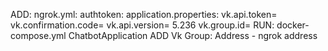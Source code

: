 ADD: 
    ngrok.yml: 
        authtoken:
    application.properties:
        vk.api.token= 
        vk.confirmation.code=
        vk.api.version= 5.236
        vk.group.id=
RUN:
    docker-compose.yml
    ChatbotApplication
ADD Vk Group:
    Address - ngrok address